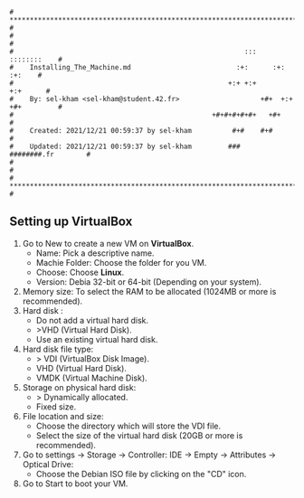 ```
# **************************************************************************** #
#                                                                              #
#                                                         :::      ::::::::    #
#    Installing_The_Machine.md                          :+:      :+:    :+:    #
#                                                     +:+ +:+         +:+      #
#    By: sel-kham <sel-kham@student.42.fr>                    +#+  +:+       +#+         #
#                                                 +#+#+#+#+#+   +#+            #
#    Created: 2021/12/21 00:59:37 by sel-kham          #+#    #+#              #
#    Updated: 2021/12/21 00:59:37 by sel-kham         ###   ########.fr        #
#                                                                              #
# **************************************************************************** #
```
## Setting up VirtualBox

1. Go to New to create a  new VM on **VirtualBox**.
    - Name: Pick a descriptive name.
    - Machie Folder: Choose the folder for you VM.
    - Choose: Choose **Linux**.
    - Version: Debia 32-bit or 64-bit (Depending on your system).
2. Memory size: To select the RAM to be allocated (1024MB or more is recommended).
3. Hard disk :
    -   Do not add a virtual hard disk.
    - \>VHD (Virtual Hard Disk).
    -   Use an existing virtual hard disk.
4. Hard disk file type:
    - \> VDI (VirtualBox Disk Image).
    -   VHD (Virtual Hard Disk).
    -   VMDK (Virtual Machine Disk).
5. Storage on physical hard disk:
    - \> Dynamically allocated.
    -   Fixed size.
6. File location and size:
    - Choose the directory which will store the VDI file.
    - Select the size of the virtual hard disk (20GB or more is recommended).
7. Go to settings -> Storage -> Controller: IDE -> Empty -> Attributes -> Optical Drive:
    - Choose the Debian ISO file by clicking on the "CD" icon.
8. Go to Start to boot your VM.
